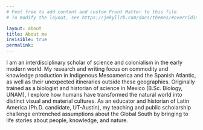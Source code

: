```yaml
---
# Feel free to add content and custom Front Matter to this file.
# To modify the layout, see https://jekyllrb.com/docs/themes/#overriding-theme-defaults

layout: about
title: About me
invisible: true
permalink: 
---
```

I am an interdisciplinary scholar of science and colonialism in the early modern world. My research and writing focus on commodity and knowledge production in Indigenous Mesoamerica and the Spanish Atlantic, as well as their unexpected itineraries outside these geographies. Originally trained as a biologist and historian of science in Mexico (B.Sc. Biology, UNAM), I explore how humans have transformed the natural world into distinct visual and material cultures. As an educator and historian of Latin America (Ph.D. candidate, UT-Austin), my teaching and public scholarship challenge entrenched assumptions about the Global South by bringing to life stories about people, knowledge, and nature. 

